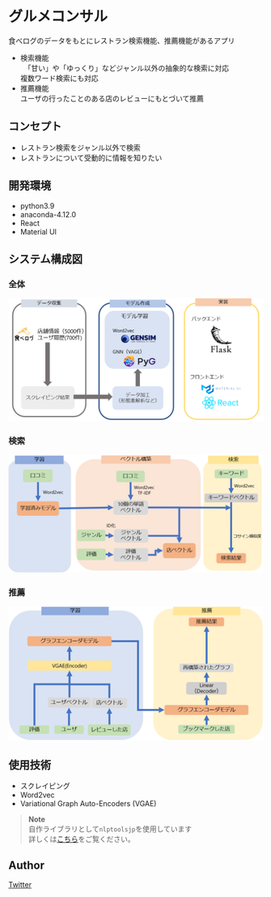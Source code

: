 # グルメコンサル
食べログのデータをもとにレストラン検索機能、推薦機能があるアプリ  
- 検索機能  
　「甘い」や「ゆっくり」などジャンル以外の抽象的な検索に対応  
   複数ワード検索にも対応  
- 推薦機能  
    ユーザの行ったことのある店のレビューにもとづいて推薦  
## コンセプト
- レストラン検索をジャンル以外で検索
- レストランについて受動的に情報を知りたい

## 開発環境
- python3.9
- anaconda-4.12.0
- React
- Material UI
## システム構成図
### 全体
![全体](fig/全体構成.png)
### 検索
![検索](fig/検索.png)
### 推薦
![推薦](fig/推薦.png)
## 使用技術
- スクレイピング
- Word2vec
- Variational Graph Auto-Encoders (VGAE)

>**Note**  
>自作ライブラリとして`nlptoolsjp`を使用しています  
>詳しくは[こちら](https://github.com/ganbon/NLPtools-Library)をご覧ください。

## Author
[Twitter](https://twitter.com/g75hca)